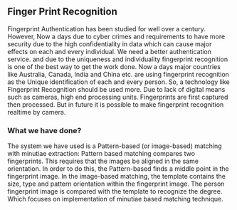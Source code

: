 ## Finger Print Recognition 

Fingerprint Authentication has been studied for well over a century. However, Now a days due to cyber crimes and requirements to have more security due to the high confidentiality in data which can cause major effects on each and every individual. We need a better authentication service. and due to the uniqueness and individuality fingerprint recognition is one of the best way to get the work done. Now a days major countries like Australia, Canada, India and China etc. are using fingerprint recognition as the Unique identification of each and every person. So, a technology like Fingerprint Recognition should be used more. Due to lack of digital means such as cameras, high end processing units. Fingerprints are first captured then processed. But in future it is possible to make fingerprint recognition realtime by camera. 

### What we have done?

The system we have used is a Pattern-based (or image-based) matching with minutiae extraction: Pattern based matching compares two fingerprints. This requires that the images be aligned in the same orientation. In order to do this, the Pattern-based finds a middle point in the fingerprint image. In the image-based matching, the template contains the size, type and pattern orientation within the fingerprint image. The person fingerprint image is compared with the template to recognize the degree. Which focuses on implementation of minutiae based matching technique. 